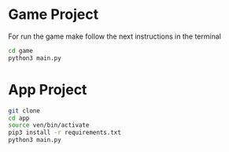 # Game Project

For run the game make follow the next instructions in the terminal

``` sh
cd game
python3 main.py
```


# App Project

```sh
git clone
cd app
source ven/bin/activate
pip3 install -r requirements.txt
python3 main.py
```